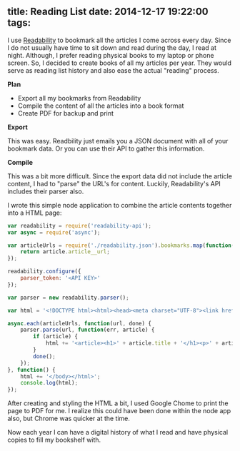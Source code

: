 title: Reading List
date: 2014-12-17 19:22:00
tags:
---

I use [Readability](http://readability.com) to bookmark all the articles I come across every day. Since I do not usually have time to sit down and read during the day, I read at night. Although, I prefer reading physical books to my laptop or phone screen. So, I decided to create books of all my articles per year. They would serve as reading list history and also ease the actual "reading" process.

**Plan**

- Export all my bookmarks from Readability
- Compile the content of all the articles into a book format
- Create PDF for backup and print

**Export**

This was easy. Readbility just emails you a JSON document with all of your bookmark data. Or you can use their API to gather this information.

**Compile**

This was a bit more difficult. Since the export data did not include the article content, I had to "parse" the URL's for content. Luckily, Readability's API includes their parser also. 

I wrote this simple node application to combine the article contents together into a HTML page:

``` javascript Create Reading List eBook
var readability = require('readability-api');
var async = require('async');

var articleUrls = require('./readability.json').bookmarks.map(function(article) {
	return article.article__url;
});

readability.configure({
	parser_token: '<API KEY>'
});

var parser = new readability.parser();

var html = '<!DOCTYPE html><html><head><meta charset="UTF-8"><link href="http://maxcdn.bootstrapcdn.com/bootstrap/3.3.1/css/bootstrap.min.css" rel="stylesheet"><title>Reading Material 2014</title></head><body class="container">';

async.each(articleUrls, function(url, done) {
	parser.parse(url, function(err, article) {
		if (article) {
			html += '<article><h1>' + article.title + '</h1><p>' + article.content + '</p></article>';
		}
		done();
	});
}, function() {
	html += '</body></html>';
	console.log(html);
});
```

After creating and styling the HTML a bit, I used Google Chome to print the page to PDF for me. I realize this could have been done within the node app also, but Chrome was quicker at the time. 

Now each year I can have a digital history of what I read and have physical copies to fill my bookshelf with.
